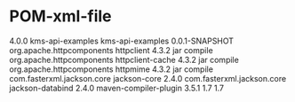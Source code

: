 # POM-xml-file
<project xmlns="http://maven.apache.org/POM/4.0.0" xmlns:xsi="http://www.w3.org/2001/XMLSchema-instance" xsi:schemaLocation="http://maven.apache.org/POM/4.0.0 http://maven.apache.org/xsd/maven-4.0.0.xsd">
  <modelVersion>4.0.0</modelVersion>
  <groupId>kms-api-examples</groupId>
  <artifactId>kms-api-examples</artifactId>
  <version>0.0.1-SNAPSHOT</version>
  <dependencies>
		<dependency>
			<groupId>org.apache.httpcomponents</groupId>
			<artifactId>httpclient</artifactId>
			<version>4.3.2</version>
			<type>jar</type>
			<scope>compile</scope>
		</dependency>
		<dependency>
			<groupId>org.apache.httpcomponents</groupId>
			<artifactId>httpclient-cache</artifactId>
			<version>4.3.2</version>
			<type>jar</type>
			<scope>compile</scope>
		</dependency>
		<dependency>
			<groupId>org.apache.httpcomponents</groupId>
			<artifactId>httpmime</artifactId>
			<version>4.3.2</version>
			<type>jar</type>
			<scope>compile</scope>
		</dependency>
		<dependency>
			<groupId>com.fasterxml.jackson.core</groupId>
			<artifactId>jackson-core</artifactId>
			<version>2.4.0</version>
		</dependency>
		<dependency>
			<groupId>com.fasterxml.jackson.core</groupId>
			<artifactId>jackson-databind</artifactId>
			<version>2.4.0</version>
		</dependency>
	</dependencies>
  <build>
    <plugins>
      <plugin>
        <artifactId>maven-compiler-plugin</artifactId>
        <version>3.5.1</version>
        <configuration>
          <source>1.7</source>
          <target>1.7</target>
        </configuration>
      </plugin>
    </plugins>
  </build>
</project>
